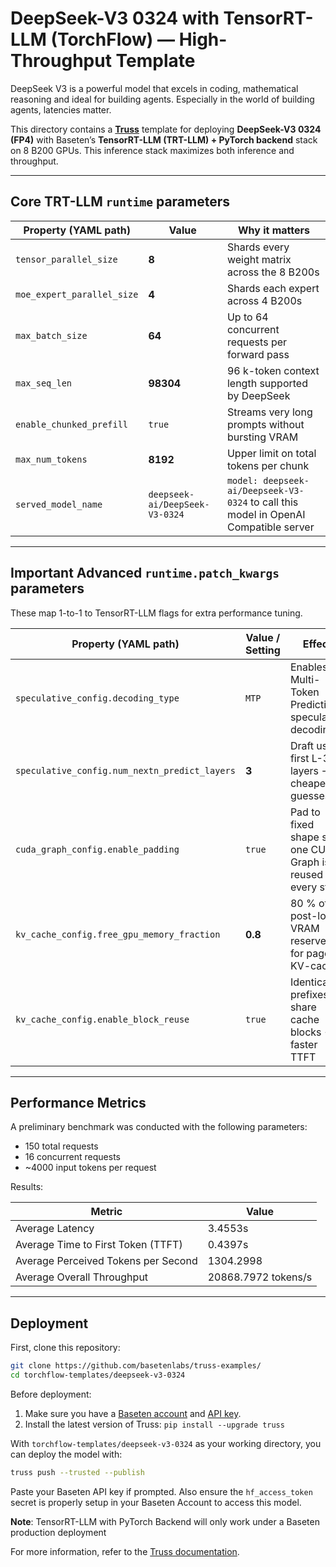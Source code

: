 # DeepSeek-V3 0324 with TensorRT-LLM (TorchFlow) — High-Throughput Template

DeepSeek V3 is a powerful model that excels in coding, mathematical reasoning and ideal for building agents. Especially in the world of building agents, latencies matter.

This directory contains a **[Truss](https://truss.baseten.co/)** template for deploying **DeepSeek-V3 0324 (FP4)** with Baseten’s **TensorRT-LLM (TRT-LLM) + PyTorch backend** stack on 8 B200 GPUs. This inference stack maximizes both inference and throughput.

---


## Core TRT-LLM `runtime` parameters

| Property (YAML path)  | Value                | Why it matters |
| --------------------- | -------------------- | -------------- |
| `tensor_parallel_size`| **8** | Shards every weight matrix across the 8 B200s |
| `moe_expert_parallel_size` | **4** | Shards each expert across 4 B200s |
| `max_batch_size`      | **64** | Up to 64 concurrent requests per forward pass |
| `max_seq_len`         | **98304** | 96 k-token context length supported by DeepSeek |
| `enable_chunked_prefill` | `true` | Streams very long prompts without bursting VRAM |
| `max_num_tokens`      | **8192** | Upper limit on total tokens per chunk |
| `served_model_name`   | `deepseek-ai/DeepSeek-V3-0324` | `model: deepseek-ai/Deepseek-V3-0324` to call this model in OpenAI Compatible server |

---

## Important Advanced **`runtime.patch_kwargs`** parameters

These map 1-to-1 to TensorRT-LLM flags for extra performance tuning.

| Property (YAML path)                    | Value / Setting | Effect |
| --------------------------------------- | --------------- | ------ |
| `speculative_config.decoding_type`      | `MTP`           | Enables Multi-Token Prediction speculative decoding |
| `speculative_config.num_nextn_predict_layers` | **3** | Draft uses first L-3 layers → cheaper guesses |
| `cuda_graph_config.enable_padding`      | `true`          | Pad to fixed shape so one CUDA Graph is reused every step |
| `kv_cache_config.free_gpu_memory_fraction` | **0.8** | 80 % of post-load VRAM reserved for paged KV-cache |
| `kv_cache_config.enable_block_reuse`    | `true`          | Identical prefixes share cache blocks → faster TTFT |

---

## Performance Metrics

A preliminary benchmark was conducted with the following parameters:  

- 150 total requests
- 16 concurrent requests
- ~4000 input tokens per request

Results:

| Metric                              | Value              |
| ----------------------------------- | ------------------ |
| Average Latency                     | 3.4553s           |
| Average Time to First Token (TTFT)  | 0.4397s           |
| Average Perceived Tokens per Second | 1304.2998           |
| Average Overall Throughput          | 20868.7972 tokens/s |

---

## Deployment

First, clone this repository:

```sh
git clone https://github.com/basetenlabs/truss-examples/
cd torchflow-templates/deepseek-v3-0324
```

Before deployment:

1. Make sure you have a [Baseten account](https://app.baseten.co/signup) and [API key](https://app.baseten.co/settings/account/api_keys).
2. Install the latest version of Truss: `pip install --upgrade truss`

With `torchflow-templates/deepseek-v3-0324` as your working directory, you can deploy the model with:

```sh
truss push --trusted --publish
```

Paste your Baseten API key if prompted. Also ensure the `hf_access_token` secret is properly setup in your Baseten Account to access this model.

**Note**: TensorRT-LLM with PyTorch Backend will only work under a Baseten production deployment

For more information, refer to the [Truss documentation](https://docs.baseten.co/performance/engine-builder-overview).
